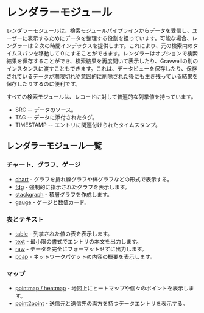 # レンダラーモジュール

レンダラーモジュールは、検索モジュールパイプラインからデータを受信し、ユーザーに表示するためにデータを整理する役割を担っています。可能な場合、レンダラーは 2 次の時間インデックスを提供します。これにより、元の検索内のタイムスパンを移動して０にすることができます。レンダラーはオプションで検索結果を保存することができ、検索結果を再度開いて表示したり、Gravwellの別のインスタンスに渡すこともできます。これは、データビューを保存したり、保存されているデータが期限切れや意図的に削除された後にも生き残っている結果を保存したりするのに便利です。

すべての検索モジュールは、レコードに対して普遍的な列挙値を持っています。


* SRC -- データのソース。
* TAG -- データに添付されたタグ。
* TIMESTAMP -- エントリに関連付けられたタイムスタンプ。

## レンダラーモジュール一覧

### チャート、グラフ、ゲージ
* [chart](chart/chart.md) - グラフを折れ線グラフや棒グラフなどの形式で表示する。
* [fdg](fdg/fdg.md) - 強制的に指示されたグラフを表示します。
* [stackgraph](stackgraph/stackgraph.md) - 積層グラフを作成します。
* [gauge](gauge/gauge.md) - ゲージと数値カード。

### 表とテキスト
* [table](table/table.md) - 列挙された値の表を表示します。
* [text](text/text.md) - 最小限の書式でエントリの本文を出力します。
* [raw](raw/raw.md) - データを完全にフォーマットせずに出力します。
* [pcap](pcap/pcap.md) - ネットワークパケットの内容の概要を表示します。

### マップ
* [pointmap / heatmap](map/map.md) - 地図上にヒートマップや個々のポイントを表示します。
* [point2point](point2point/point2point.md) - 送信元と送信先の両方を持つデータエントリを表示する。